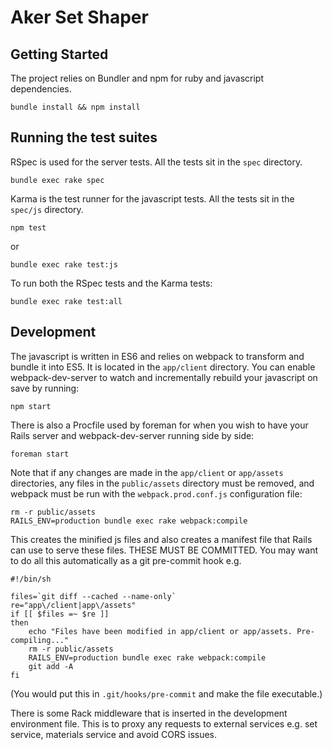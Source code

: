 # Aker Set Shaper

Getting Started
---

The project relies on Bundler and npm for ruby and javascript dependencies.

    bundle install && npm install

Running the test suites
---

RSpec is used for the server tests. All the tests sit in the `spec` directory.

    bundle exec rake spec

Karma is the test runner for the javascript tests. All the tests sit in the `spec/js` directory.

    npm test

or

    bundle exec rake test:js

To run both the RSpec tests and the Karma tests:

    bundle exec rake test:all

Development
---

The javascript is written in ES6 and relies on webpack to transform and bundle it into ES5. It is located in the `app/client` directory. You can enable webpack-dev-server to watch and incrementally rebuild your javascript on save by running:

    npm start

There is also a Procfile used by foreman for when you wish to have your Rails server and webpack-dev-server running side by side:

    foreman start

Note that if any changes are made in the `app/client` or `app/assets` directories, any files in the `public/assets` directory must be removed, and webpack must be run with the `webpack.prod.conf.js` configuration file:

    rm -r public/assets
    RAILS_ENV=production bundle exec rake webpack:compile

This creates the minified js files and also creates a manifest file that Rails can use to serve these files. THESE MUST BE COMMITTED. You may want to do all this automatically as a git pre-commit hook e.g.

```shell
#!/bin/sh

files=`git diff --cached --name-only`
re="app\/client|app\/assets"
if [[ $files =~ $re ]]
then
    echo "Files have been modified in app/client or app/assets. Pre-compiling..."
    rm -r public/assets
    RAILS_ENV=production bundle exec rake webpack:compile
    git add -A
fi
```

(You would put this in `.git/hooks/pre-commit` and make the file executable.)

There is some Rack middleware that is inserted in the development environment file. This is to proxy any requests to external services e.g. set service, materials service and avoid CORS issues.
